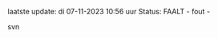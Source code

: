 laatste update: 
di 07-11-2023 10:56   uur 
Status: FAALT - fout - 
<div class="service R">svn</div>